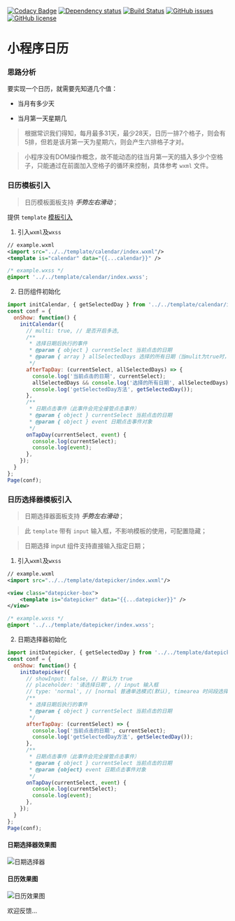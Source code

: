 [![Codacy Badge](https://api.codacy.com/project/badge/Grade/b33e6266074e4ba585fa802a46ce1b30)](https://app.codacy.com/app/treadpit/wx_calendar?utm_source=github.com&utm_medium=referral&utm_content=treadpit/wx_calendar&utm_campaign=badger)
[![Dependency status](https://img.shields.io/david/treadpit/wx_calendar.svg)](https://david-dm.org/treadpit/wx_calendar)
[![Build Status](https://travis-ci.org/treadpit/wx_calendar.svg?branch=master)](https://travis-ci.org/treadpit/wx_calendar)
[![GitHub issues](https://img.shields.io/github/issues/treadpit/wx_calendar.svg?style=flat-square)](https://github.com/treadpit/wx_calendar/issues)
[![GitHub license](https://img.shields.io/github/license/treadpit/wx_calendar.svg?style=flat-square)](https://github.com/treadpit/wx_calendar/blob/master/LICENSE)

# 小程序日历

### 思路分析

要实现一个日历，就需要先知道几个值：

- 当月有多少天

- 当月第一天星期几


> 根据常识我们得知，每月最多31天，最少28天，日历一排7个格子，则会有5排，但若是该月第一天为星期六，则会产生六排格子才对。

> 小程序没有DOM操作概念，故不能动态的往当月第一天的插入多少个空格子，只能通过在前面加入空格子的循环来控制，具体参考 `wxml` 文件。

### 日历模板引入
> 日历模板面板支持 ***手势左右滑动***；

提供 `template` [模板引入](https://mp.weixin.qq.com/debug/wxadoc/dev/framework/view/wxml/template.html)

1. 引入`wxml`及`wxss`
```xml
// example.wxml
<import src="../../template/calendar/index.wxml"/>
<template is="calendar" data="{{...calendar}}" />
```
```css
/* example.wxss */
@import '../../template/calendar/index.wxss';
```

2. 日历组件初始化
```js
import initCalendar, { getSelectedDay } from '../../template/calendar/index';
const conf = {
  onShow: function() {
    initCalendar({
      // multi: true, // 是否开启多选,
      /**
       * 选择日期后执行的事件
       * @param { object } currentSelect 当前点击的日期
       * @param { array } allSelectedDays 选择的所有日期（当mulit为true时，才有allSelectedDays参数）
       */
      afterTapDay: (currentSelect, allSelectedDays) => {
        console.log('当前点击的日期', currentSelect);
        allSelectedDays && console.log('选择的所有日期', allSelectedDays);
        console.log('getSelectedDay方法', getSelectedDay());
      },
      /**
       * 日期点击事件（此事件会完全接管点击事件）
       * @param { object } currentSelect 当前点击的日期
       * @param { object } event 日期点击事件对象
       */
      onTapDay(currentSelect, event) {
        console.log(currentSelect);
        console.log(event);
      },
    });
  }
};
Page(conf);
```
### 日历选择器模板引入

> 日期选择器面板支持 ***手势左右滑动***；

> 此 `template` 带有 `input` 输入框，不影响模板的使用，可配置隐藏；

> 日期选择 input 组件支持直接输入指定日期；

1. 引入`wxml`及`wxss`
```xml
// example.wxml
<import src="../../template/datepicker/index.wxml"/>

<view class="datepicker-box">
	<template is="datepicker" data="{{...datepicker}}" />
</view>
```
```css
/* example.wxss */
@import '../../template/datepicker/index.wxss';
```

2. 日期选择器初始化
```js
import initDatepicker, { getSelectedDay } from '../../template/datepicker/index';
const conf = {
  onShow: function() {
    initDatepicker({
      // showInput: false, // 默认为 true
      // placeholder: '请选择日期', // input 输入框
      // type: 'normal', // [normal 普通单选模式(默认), timearea 时间段选择模式(待开发), multiSelect 多选模式(待完善)]
      /**
       * 选择日期后执行的事件
       * @param { object } currentSelect 当前点击的日期
       */
      afterTapDay: (currentSelect) => {
        console.log('当前点击的日期', currentSelect);
        console.log('getSelectedDay方法', getSelectedDay());
      },
      /**
       * 日期点击事件（此事件会完全接管点击事件）
       * @param { object } currentSelect 当前点击的日期
       * @param {object} event 日期点击事件对象
       */
      onTapDay(currentSelect, event) {
        console.log(currentSelect);
        console.log(event);
      },
    });
  }
};
Page(conf);
```
#### 日期选择器效果图
![日期选择器](https://raw.githubusercontent.com/treadpit/wx_calendar/develop/screenshot/screenshow_datepicker.gif)

#### 日历效果图

![日历效果图](https://raw.githubusercontent.com/treadpit/wx_calendar/develop/screenshot/screenshot_calendar.jpg)

欢迎反馈...
